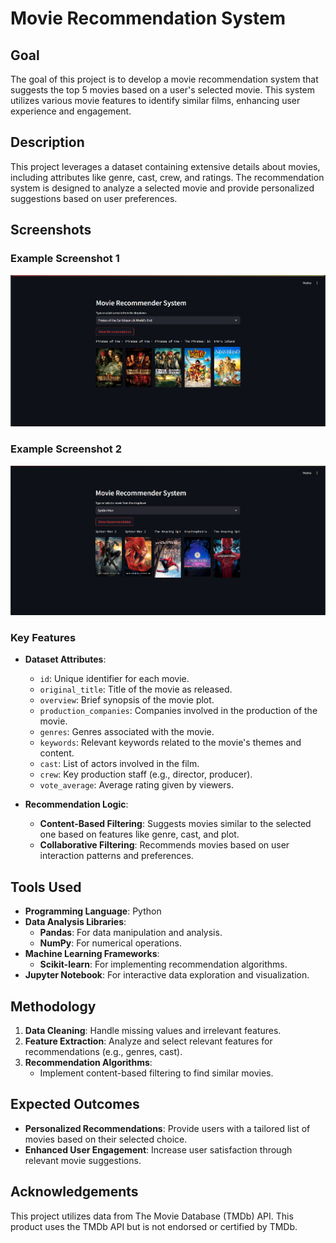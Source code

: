 # Movie Recommendation System

## Goal
The goal of this project is to develop a movie recommendation system that suggests the top 5 movies based on a user's selected movie. This system utilizes various movie features to identify similar films, enhancing user experience and engagement.

## Description
This project leverages a dataset containing extensive details about movies, including attributes like genre, cast, crew, and ratings. The recommendation system is designed to analyze a selected movie and provide personalized suggestions based on user preferences.

## Screenshots

### Example Screenshot 1
![Recommended Movies](screenshots/pirates-of-caribbean-screenshot.png)

### Example Screenshot 2
![Recommended Movies](screenshots/spider-man-screenshot.png)

### Key Features
- **Dataset Attributes**:
  - `id`: Unique identifier for each movie.
  - `original_title`: Title of the movie as released.
  - `overview`: Brief synopsis of the movie plot.
  - `production_companies`: Companies involved in the production of the movie.
  - `genres`: Genres associated with the movie.
  - `keywords`: Relevant keywords related to the movie's themes and content.
  - `cast`: List of actors involved in the film.
  - `crew`: Key production staff (e.g., director, producer).
  - `vote_average`: Average rating given by viewers.

 

- **Recommendation Logic**:
  - **Content-Based Filtering**: Suggests movies similar to the selected one based on features like genre, cast, and plot.
  - **Collaborative Filtering**: Recommends movies based on user interaction patterns and preferences.


## Tools Used
- **Programming Language**: Python
- **Data Analysis Libraries**: 
  - **Pandas**: For data manipulation and analysis.
  - **NumPy**: For numerical operations.
- **Machine Learning Frameworks**: 
  - **Scikit-learn**: For implementing recommendation algorithms.
- **Jupyter Notebook**: For interactive data exploration and visualization.

## Methodology
1. **Data Cleaning**: Handle missing values and irrelevant features.
2. **Feature Extraction**: Analyze and select relevant features for recommendations (e.g., genres, cast).
3. **Recommendation Algorithms**:
   - Implement content-based filtering to find similar movies.
  
## Expected Outcomes
- **Personalized Recommendations**: Provide users with a tailored list of movies based on their selected choice.
- **Enhanced User Engagement**: Increase user satisfaction through relevant movie suggestions.

## Acknowledgements
This project utilizes data from The Movie Database (TMDb) API. This product uses the TMDb API but is not endorsed or certified by TMDb.
